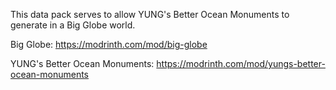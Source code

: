 This data pack serves to allow YUNG's Better Ocean Monuments to generate in a Big Globe world.

Big Globe: https://modrinth.com/mod/big-globe

YUNG's Better Ocean Monuments: https://modrinth.com/mod/yungs-better-ocean-monuments
